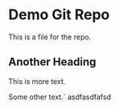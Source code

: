 # Demo Git Repo

This is a file for the repo.

## Another Heading

This is more text.

Some other text.`
asdfasdfafsd